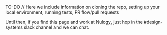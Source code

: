 TO-DO  // Here we include information on cloning the repo, setting up your local environment, running tests, PR flow/pull requests 

Until then, if you find this page and work at Nulogy, just hop in the #design-systems slack channel and we can chat.

